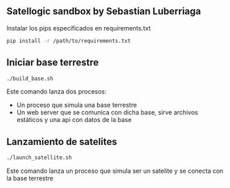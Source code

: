## Satellogic sandbox by Sebastian Luberriaga

Instalar los pips especificados en requirements.txt

```bash
pip install -r /path/to/requirements.txt
```

## Iniciar base terrestre 

```bash
./build_base.sh
```

Este comando lanza dos procesos: 
- Un proceso que simula una base terrestre
- Un web server que se comunica con dicha base, sirve archivos estáticos y una api con datos de la base

## Lanzamiento de satelites

```bash
./launch_satellite.sh
```

Este comando lanza un proceso que simula ser un satelite y se conecta con la base terrestre